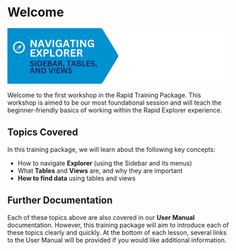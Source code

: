 # Welcome

![A banner image that describes the heading for this training course. It reads: "Navigating Explorer" and has an icon of a compass. The subheading reads: "Sidebar, Tables, and Views".](NavExplorer1Banner.png)

Welcome to the first workshop in the Rapid Training Package. This workshop is aimed to be our most foundational session and will teach the beginner-friendly basics of working within the Rapid Explorer experience.

## Topics Covered

In this training package, we will learn about the following key concepts:

- How to navigate **Explorer** (using the Sidebar and its menus)
- What **Tables** and **Views** are, and why they are important
- **How to find data** using tables and views

## Further Documentation

Each of these topics above are also covered in our **User Manual** documentation. However, this training package will aim to introduce each of these topics clearly and quickly. At the bottom of each lesson, several links to the User Manual will be provided if you would like additional information.